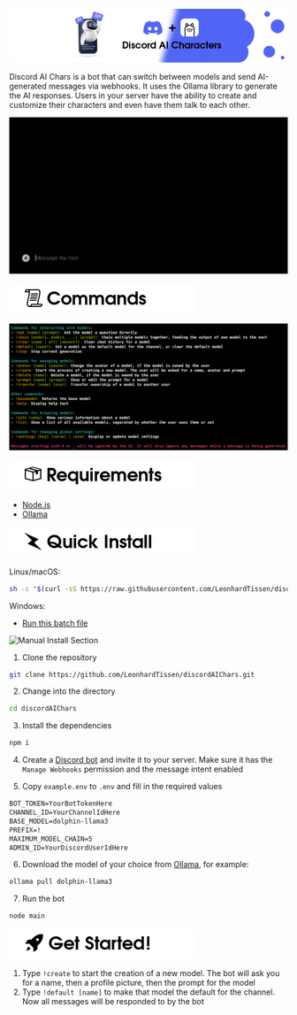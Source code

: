 ![Header Image of Discord AI Chars](github/headerwide.png)

Discord AI Chars is a bot that can switch between models and send AI-generated messages via webhooks. It uses the Ollama library to generate the AI responses. Users in your server have the ability to create and customize their characters and even have them talk to each other.

![Preview GIF of using the bot](github/showcase.gif)

![Commands Section](github/commands.png)

![Commands List generated by help command](github/commandlist.png)

![Requirements Section](github/requirements.png)

- [Node.js](https://nodejs.org/)
- [Ollama](https://ollama.com/download)

![Quick Install Section](github/quickinstall.png)

Linux/macOS:

```sh
sh -c "$(curl -sS https://raw.githubusercontent.com/LeonhardTissen/discordAIChars/master/installer/install.sh)"
```

Windows:

- [Run this batch file](https://raw.githubusercontent.com/LeonhardTissen/discordAIChars/master/installer/install.bat)

![Manual Install Section](github/manualinstall.png)

1. Clone the repository

```sh
git clone https://github.com/LeonhardTissen/discordAIChars.git
```

2. Change into the directory

```sh
cd discordAIChars
```

3. Install the dependencies

```sh
npm i
```

4. Create a [Discord bot](https://discord.com/developers/applications) and invite it to your server. Make sure it has the `Manage Webhooks` permission and the message intent enabled

5. Copy `example.env` to `.env` and fill in the required values

```env
BOT_TOKEN=YourBotTokenHere
CHANNEL_ID=YourChannelIdHere
BASE_MODEL=dolphin-llama3
PREFIX=!
MAXIMUM_MODEL_CHAIN=5
ADMIN_ID=YourDiscordUserIdHere
```

6. Download the model of your choice from [Ollama](https://ollama.com/library), for example:

```sh
ollama pull dolphin-llama3
```

7. Run the bot

```sh
node main
```

![Get Started Section](github/getstarted.png)

1. Type `!create` to start the creation of a new model. The bot will ask you for a name, then a profile picture, then the prompt for the model
2. Type `!default [name]` to make that model the default for the channel. Now all messages will be responded to by the bot
